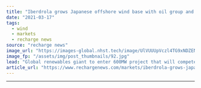 ```yaml
---
title: "Iberdrola grows Japanese offshore wind base with oil group and Hitachi Zosen link-up"
date: "2021-03-17"
tags: 
  - wind
  - markets
  - recharge news
source: "recharge news"
image_url: "https://images-global.nhst.tech/image/UlVUUUpVczl4TG9xNDZENUdSdDJMd1Vja2FvQ1hTU3dlcVZadmlGSm9BMD0=/nhst/binary/3379f20abf99e1623cdbce8abb3c3c6f"
image_fp: "/assets/img/post_thumbnails/92.jpg"
lead: "Global renewables giant to enter 600MW project that will compete in next round of auctions in fast-emerging market"
article_url: "https://www.rechargenews.com/markets/iberdrola-grows-japanese-offshore-wind-base-with-oil-group-and-hitachi-zosen-link-up/2-1-981915"
---
```


---
